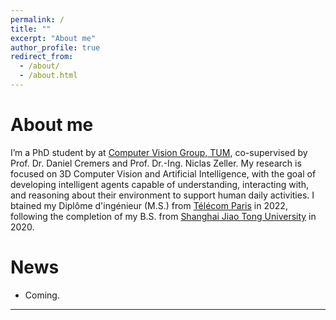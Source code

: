 ```yaml
---
permalink: /
title: ""
excerpt: "About me"
author_profile: true
redirect_from: 
  - /about/
  - /about.html
---
```


About me
======
I’m a PhD student by at [Computer Vision Group, TUM](https://cvg.cit.tum.de/members/wxu), co-supervised by Prof. Dr. Daniel Cremers and Prof. Dr.-Ing. Niclas Zeller. My research is focused on 3D Computer Vision and Artificial Intelligence, with the goal of developing intelligent agents capable of understanding, interacting with, and reasoning about their environment to support human daily activities.
I btained my Diplôme d'ingénieur (M.S.) from [Télécom Paris](https://www.telecom-paris.fr/) in 2022, following the completion of my B.S. from [Shanghai Jiao Tong University](https://en.sjtu.edu.cn/) in 2020.

<!-- **Announcement**: I am currently looking for a doctor or a research position on 3D Computer Vision. Position sought for October/November 2022. -->

News
======
- Coming.


---
<script type="text/javascript" id="clustrmaps" src="//clustrmaps.com/map_v2.js?d=uVi_OeHVpO3svIPk7ZwPe9_-kc9Csa_JqJLQr3t1oOg"></script>

